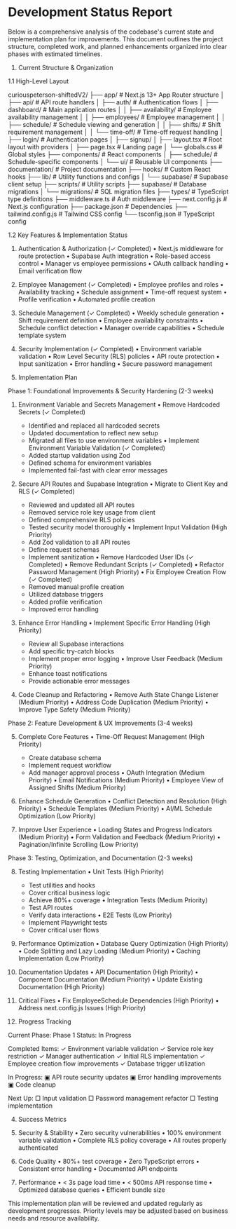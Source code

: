 # Development Status Report

Below is a comprehensive analysis of the codebase's current state and implementation plan for improvements. This document outlines the project structure, completed work, and planned enhancements organized into clear phases with estimated timelines.

1. Current Structure & Organization

1.1 High-Level Layout

curiouspeterson-shiftedV2/
├── app/                      # Next.js 13+ App Router structure
│   ├── api/                  # API route handlers
│   ├── auth/                 # Authentication flows
│   ├── dashboard/            # Main application routes
│   │   ├── availability/     # Employee availability management
│   │   ├── employees/        # Employee management
│   │   ├── schedule/         # Schedule viewing and generation
│   │   ├── shifts/          # Shift requirement management
│   │   └── time-off/        # Time-off request handling
│   ├── login/               # Authentication pages
│   ├── signup/
│   ├── layout.tsx           # Root layout with providers
│   ├── page.tsx             # Landing page
│   └── globals.css          # Global styles
├── components/              # React components
│   ├── schedule/           # Schedule-specific components
│   └── ui/                 # Reusable UI components
├── documentation/          # Project documentation
├── hooks/                  # Custom React hooks
├── lib/                    # Utility functions and configs
│   └── supabase/          # Supabase client setup
├── scripts/                # Utility scripts
├── supabase/              # Database migrations
│   └── migrations/        # SQL migration files
├── types/                 # TypeScript type definitions
├── middleware.ts          # Auth middleware
├── next.config.js         # Next.js configuration
├── package.json           # Dependencies
├── tailwind.config.js     # Tailwind CSS config
└── tsconfig.json          # TypeScript config

1.2 Key Features & Implementation Status

1. Authentication & Authorization (✓ Completed)
   • Next.js middleware for route protection
   • Supabase Auth integration
   • Role-based access control
   • Manager vs employee permissions
   • OAuth callback handling
   • Email verification flow

2. Employee Management (✓ Completed)
   • Employee profiles and roles
   • Availability tracking
   • Schedule assignment
   • Time-off request system
   • Profile verification
   • Automated profile creation

3. Schedule Management (✓ Completed)
   • Weekly schedule generation
   • Shift requirement definition
   • Employee availability constraints
   • Schedule conflict detection
   • Manager override capabilities
   • Schedule template system

4. Security Implementation (✓ Completed)
   • Environment variable validation
   • Row Level Security (RLS) policies
   • API route protection
   • Input sanitization
   • Error handling
   • Secure password management

2. Implementation Plan

Phase 1: Foundational Improvements & Security Hardening (2-3 weeks)

1. Environment Variable and Secrets Management
   • Remove Hardcoded Secrets (✓ Completed)
     - Identified and replaced all hardcoded secrets
     - Updated documentation to reflect new setup
     - Migrated all files to use environment variables
   • Implement Environment Variable Validation (✓ Completed)
     - Added startup validation using Zod
     - Defined schema for environment variables
     - Implemented fail-fast with clear error messages

2. Secure API Routes and Supabase Integration
   • Migrate to Client Key and RLS (✓ Completed)
     - Reviewed and updated all API routes
     - Removed service role key usage from client
     - Defined comprehensive RLS policies
     - Tested security model thoroughly
   • Implement Input Validation (High Priority)
     - Add Zod validation to all API routes
     - Define request schemas
     - Implement sanitization
   • Remove Hardcoded User IDs (✓ Completed)
   • Remove Redundant Scripts (✓ Completed)
   • Refactor Password Management (High Priority)
   • Fix Employee Creation Flow (✓ Completed)
     - Removed manual profile creation
     - Utilized database triggers
     - Added profile verification
     - Improved error handling

3. Enhance Error Handling
   • Implement Specific Error Handling (High Priority)
     - Review all Supabase interactions
     - Add specific try-catch blocks
     - Implement proper error logging
   • Improve User Feedback (Medium Priority)
     - Enhance toast notifications
     - Provide actionable error messages

4. Code Cleanup and Refactoring
   • Remove Auth State Change Listener (Medium Priority)
   • Address Code Duplication (Medium Priority)
   • Improve Type Safety (Medium Priority)

Phase 2: Feature Development & UX Improvements (3-4 weeks)

5. Complete Core Features
   • Time-Off Request Management (High Priority)
     - Create database schema
     - Implement request workflow
     - Add manager approval process
   • OAuth Integration (Medium Priority)
   • Email Notifications (Medium Priority)
   • Employee View of Assigned Shifts (Medium Priority)

6. Enhance Schedule Generation
   • Conflict Detection and Resolution (High Priority)
   • Schedule Templates (Medium Priority)
   • AI/ML Schedule Optimization (Low Priority)

7. Improve User Experience
   • Loading States and Progress Indicators (Medium Priority)
   • Form Validation and Feedback (Medium Priority)
   • Pagination/Infinite Scrolling (Low Priority)

Phase 3: Testing, Optimization, and Documentation (2-3 weeks)

8. Testing Implementation
   • Unit Tests (High Priority)
     - Test utilities and hooks
     - Cover critical business logic
     - Achieve 80%+ coverage
   • Integration Tests (Medium Priority)
     - Test API routes
     - Verify data interactions
   • E2E Tests (Low Priority)
     - Implement Playwright tests
     - Cover critical user flows

9. Performance Optimization
   • Database Query Optimization (High Priority)
   • Code Splitting and Lazy Loading (Medium Priority)
   • Caching Implementation (Low Priority)

10. Documentation Updates
    • API Documentation (High Priority)
    • Component Documentation (Medium Priority)
    • Update Existing Documentation (High Priority)

11. Critical Fixes
    • Fix EmployeeSchedule Dependencies (High Priority)
    • Address next.config.js Issues (High Priority)

3. Progress Tracking

Current Phase: Phase 1
Status: In Progress

Completed Items:
✓ Environment variable validation
✓ Service role key restriction
✓ Manager authentication
✓ Initial RLS implementation
✓ Employee creation flow improvements
✓ Database trigger utilization

In Progress:
▣ API route security updates
▣ Error handling improvements
▣ Code cleanup

Next Up:
□ Input validation
□ Password management refactor
□ Testing implementation

4. Success Metrics

1. Security & Stability
   • Zero security vulnerabilities
   • 100% environment variable validation
   • Complete RLS policy coverage
   • All routes properly authenticated

2. Code Quality
   • 80%+ test coverage
   • Zero TypeScript errors
   • Consistent error handling
   • Documented API endpoints

3. Performance
   • < 3s page load time
   • < 500ms API response time
   • Optimized database queries
   • Efficient bundle size

This implementation plan will be reviewed and updated regularly as development progresses. Priority levels may be adjusted based on business needs and resource availability.